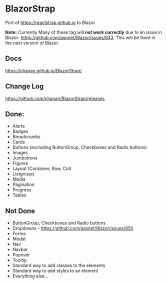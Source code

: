 # BlazorStrap

Port of https://reactstrap.github.io to Blazor

**Note:** Currently Many of these tag will **not work correctly** due to an issue in Blazor: https://github.com/aspnet/Blazor/issues/643. This will be fixed in the next version of Blazor.

## Docs
https://chanan.github.io/BlazorStrap/

## Change Log
https://github.com/chanan/BlazorStrap/releases

## Done:
 * Alerts
 * Badges
 * Breadcrumbs
 * Cards
 * Buttons (excluding ButtonGroup, Checkboxes and Radio buttons)
 * Images
 * Jumbotrons
 * Figures
 * Layout (Container, Row, Col)
 * Listgroups
 * Media
 * Pagination
 * Progress
 * Tables

## Not Done

* ButtonGroup, Checkboxes and Radio buttons
* Dropdowns - https://github.com/aspnet/Blazor/issues/650
* Forms
* Modal
* Nav
* Navbar
* Popover
* Tooltip
* Standard way to add classes to the elements
* Standard way to add styles to an element
* Everything else...